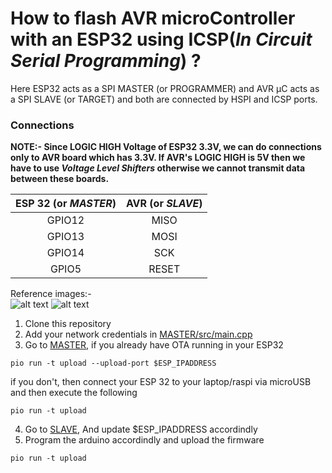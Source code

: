 # How to flash AVR microController with an ESP32 using ICSP(*In Circuit Serial Programming*) ?
Here ESP32 acts as a SPI MASTER (or PROGRAMMER) and AVR μC acts as a SPI SLAVE (or TARGET) and both are connected by HSPI and ICSP ports.
### Connections
**NOTE:- Since LOGIC HIGH Voltage of ESP32 3.3V, we can do connections only to AVR board which has 3.3V. If AVR's LOGIC HIGH is 5V then we have to use _Voltage Level Shifters_ otherwise we cannot transmit data between these boards.**

| ESP 32 (or _MASTER_) | AVR (or _SLAVE_)|
|:---:|:---:|
|GPIO12|MISO|
|GPIO13|MOSI|
|GPIO14|SCK|
|GPIO5|RESET|

Reference images:-\
![alt text](https://encrypted-tbn0.gstatic.com/images?q=tbn:ANd9GcR4Hr-dnKWMa2NF23e36KJhG2Oy2RwCDWpDyIc7jR5-TsRmk2DnhE-Wp0uT3tTM3YvKit4&usqp=CAU)
![alt text](https://circuits4you.com/wp-content/uploads/2018/12/ESP32-Pinout.jpg)

1. Clone this repository
2. Add your network credentials in [MASTER/src/main.cpp](https://github.com/TUdayKiranReddy/Intro-to-UAV/tree/main/ESP32_to_uC/MASTER/src/main.cpp)
3. Go to [MASTER](https://github.com/TUdayKiranReddy/Intro-to-UAV/tree/main/ESP32_to_uC/MASTER), if you already have OTA running in your ESP32
```
pio run -t upload --upload-port $ESP_IPADDRESS
```
if you don't, then connect your ESP 32 to your laptop/raspi via microUSB and then execute the following
```
pio run -t upload
```
4. Go to [SLAVE](https://github.com/TUdayKiranReddy/Intro-to-UAV/tree/main/ESP32_to_uC/SLAVE), And update $ESP_IPADDRESS accordindly
5. Program the arduino accordindly and upload the firmware
```
pio run -t upload
```
